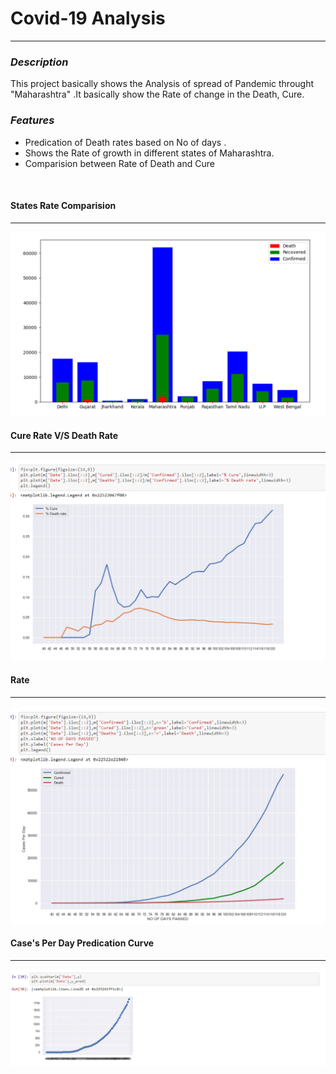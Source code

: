 # Covid-19 Analysis

***

### ***Description***

This project basically shows the Analysis of
spread of Pandemic throught "Maharashtra" .It basically show the 
Rate of change in the Death, Cure.

### ***Features***

* Predication of Death rates based on No of days .
* Shows the Rate of growth in different states of Maharashtra.
* Comparision between Rate of Death and Cure

<br>

#### States Rate Comparision 
***

<img src="https://github.com/Sudhanshu1304/Covid_19-Analysis/blob/master/Images/Comparison_States%20.png" width="700px">

<br>

#### Cure Rate V/S  Death Rate
***

<img src="https://github.com/Sudhanshu1304/Covid_19-Analysis/blob/master/Images/compare.png" width="700px">

<br>

#### Rate 
***

<img src="https://github.com/Sudhanshu1304/Covid_19-Analysis/blob/master/Images/rates.png" width="700px">

<br>


#### Case's Per Day Predication Curve
***

<img src="https://github.com/Sudhanshu1304/Covid_19-Analysis/blob/master/Images/case_per_day.png" width="700px">
